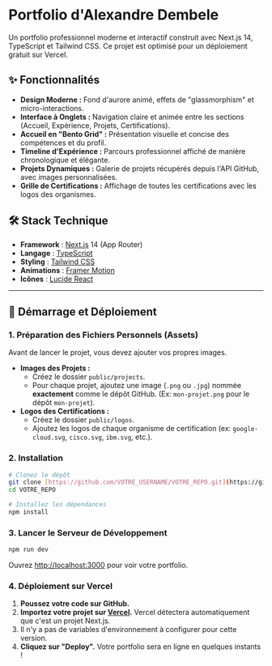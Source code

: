# Portfolio d'Alexandre Dembele

Un portfolio professionnel moderne et interactif construit avec Next.js 14, TypeScript et Tailwind CSS. Ce projet est optimisé pour un déploiement gratuit sur Vercel.

## ✨ Fonctionnalités

-   **Design Moderne :** Fond d'aurore animé, effets de "glassmorphism" et micro-interactions.
-   **Interface à Onglets :** Navigation claire et animée entre les sections (Accueil, Expérience, Projets, Certifications).
-   **Accueil en "Bento Grid" :** Présentation visuelle et concise des compétences et du profil.
-   **Timeline d'Expérience :** Parcours professionnel affiché de manière chronologique et élégante.
-   **Projets Dynamiques :** Galerie de projets récupérés depuis l'API GitHub, avec images personnalisées.
-   **Grille de Certifications :** Affichage de toutes les certifications avec les logos des organismes.

## 🛠️ Stack Technique

-   **Framework** : [Next.js](https://nextjs.org/) 14 (App Router)
-   **Langage** : [TypeScript](https://www.typescriptlang.org/)
-   **Styling** : [Tailwind CSS](https://tailwindcss.com/)
-   **Animations** : [Framer Motion](https://www.framer.com/motion/)
-   **Icônes** : [Lucide React](https://lucide.dev/)

---

## 🚀 Démarrage et Déploiement

### 1. Préparation des Fichiers Personnels (Assets)

Avant de lancer le projet, vous devez ajouter vos propres images.

-   **Images des Projets :**
    -   Créez le dossier `public/projects`.
    -   Pour chaque projet, ajoutez une image (`.png` ou `.jpg`) nommée **exactement** comme le dépôt GitHub. (Ex: `mon-projet.png` pour le dépôt `mon-projet`).
-   **Logos des Certifications :**
    -   Créez le dossier `public/logos`.
    -   Ajoutez les logos de chaque organisme de certification (ex: `google-cloud.svg`, `cisco.svg`, `ibm.svg`, etc.).

### 2. Installation

```bash
# Clonez le dépôt
git clone [https://github.com/VOTRE_USERNAME/VOTRE_REPO.git](https://github.com/VOTRE_USERNAME/VOTRE_REPO.git)
cd VOTRE_REPO

# Installez les dépendances
npm install
```

### 3. Lancer le Serveur de Développement

```bash
npm run dev
```

Ouvrez [http://localhost:3000](http://localhost:3000) pour voir votre portfolio.

### 4. Déploiement sur Vercel

1.  **Poussez votre code sur GitHub.**
2.  **Importez votre projet sur [Vercel](https://vercel.com).** Vercel détectera automatiquement que c'est un projet Next.js.
3.  Il n'y a pas de variables d'environnement à configurer pour cette version.
4.  **Cliquez sur "Deploy".** Votre portfolio sera en ligne en quelques instants !